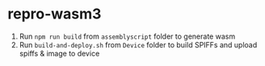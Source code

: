 # repro-wasm3

1. Run `npm run build` from `assemblyscript` folder to generate wasm
2. Run `build-and-deploy.sh` from `Device` folder to build SPIFFs and upload spiffs & image to device
